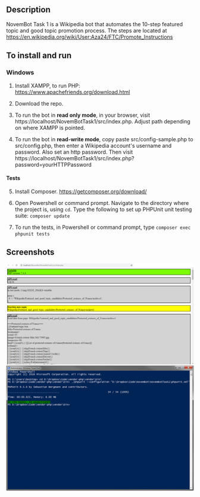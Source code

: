 ## Description

NovemBot Task 1 is a Wikipedia bot that automates the 10-step featured topic and good topic promotion process. The steps are located at https://en.wikipedia.org/wiki/User:Aza24/FTC/Promote_Instructions

## To install and run

### Windows

1) Install XAMPP, to run PHP: https://www.apachefriends.org/download.html

2) Download the repo.

3) To run the bot in **read only mode**, in your browser, visit https://localhost/NovemBotTask1/src/index.php. Adjust path depending on where XAMPP is pointed.

4) To run the bot in **read-write mode**, copy paste src/config-sample.php to src/config.php, then enter a Wikipedia account's username and password. Also set an http password. Then visit https://localhost/NovemBotTask1/src/index.php?password=yourHTTPPassword

#### Tests

5) Install Composer. https://getcomposer.org/download/

6) Open Powershell or command prompt. Navigate to the directory where the project is, using `cd`. Type the following to set up PHPUnit unit testing suite: `composer update`

7) To run the tests, in Powershell or command prompt, type `composer exec phpunit tests`

## Screenshots

![](screenshot.png)
![](screenshot2.png)